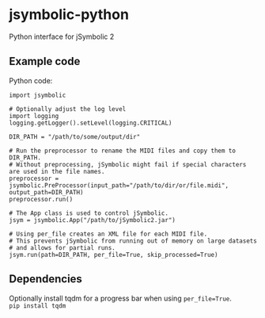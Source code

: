 # jsymbolic-python
Python interface for jSymbolic 2

## Example code

Python code:
```
import jsymbolic

# Optionally adjust the log level
import logging
logging.getLogger().setLevel(logging.CRITICAL)

DIR_PATH = "/path/to/some/output/dir"

# Run the preprocessor to rename the MIDI files and copy them to DIR_PATH.
# Without preprocessing, jSymbolic might fail if special characters are used in the file names.
preprocessor = jsymbolic.PreProcessor(input_path="/path/to/dir/or/file.midi", output_path=DIR_PATH)
preprocessor.run()

# The App class is used to control jSymbolic.
jsym = jsymbolic.App("/path/to/jSymbolic2.jar")

# Using per_file creates an XML file for each MIDI file. 
# This prevents jSymbolic from running out of memory on large datasets
# and allows for partial runs. 
jsym.run(path=DIR_PATH, per_file=True, skip_processed=True)
```

## Dependencies
Optionally install tqdm for a progress bar when using `per_file=True`.  
```pip install tqdm```



